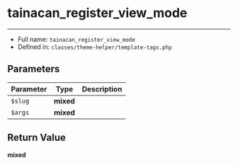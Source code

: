# tainacan_register_view_mode


***

* Full name: `tainacan_register_view_mode`
* Defined in: `classes/theme-helper/template-tags.php`

## Parameters

| Parameter | Type      | Description |
|-----------|-----------|-------------|
| `$slug`   | **mixed** |             |
| `$args`   | **mixed** |             |

## Return Value

**mixed**
